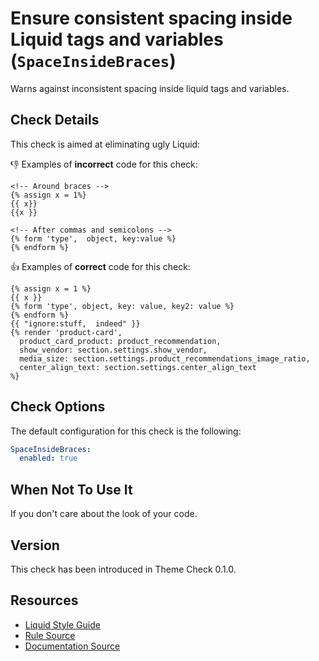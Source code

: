 # Ensure consistent spacing inside Liquid tags and variables (`SpaceInsideBraces`)

Warns against inconsistent spacing inside liquid tags and variables.

## Check Details

This check is aimed at eliminating ugly Liquid:

:-1: Examples of **incorrect** code for this check:

```liquid
<!-- Around braces -->
{% assign x = 1%}
{{ x}}
{{x }}

<!-- After commas and semicolons -->
{% form 'type',  object, key:value %}
{% endform %}
```

:+1: Examples of **correct** code for this check:

```liquid
{% assign x = 1 %}
{{ x }}
{% form 'type', object, key: value, key2: value %}
{% endform %}
{{ "ignore:stuff,  indeed" }}
{% render 'product-card',
  product_card_product: product_recommendation,
  show_vendor: section.settings.show_vendor,
  media_size: section.settings.product_recommendations_image_ratio,
  center_align_text: section.settings.center_align_text
%}
```

## Check Options

The default configuration for this check is the following:

```yaml
SpaceInsideBraces:
  enabled: true
```

## When Not To Use It

If you don't care about the look of your code.

## Version

This check has been introduced in Theme Check 0.1.0.

## Resources

- [Liquid Style Guide][styleguide]
- [Rule Source][codesource]
- [Documentation Source][docsource]

[styleguide]: https://github.com/Shopify/liquid-style-guide
[codesource]: /lib/theme_check/checks/space_inside_braces.rb
[docsource]: /docs/checks/space_inside_braces.md
